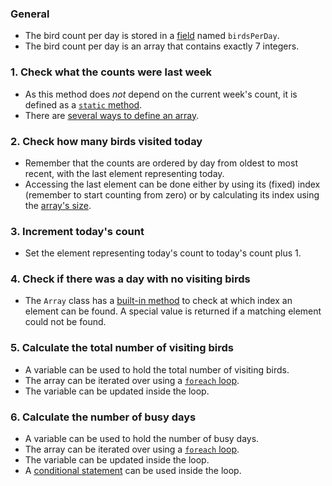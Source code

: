 ### General

- The bird count per day is stored in a [field][fields] named `birdsPerDay`.
- The bird count per day is an array that contains exactly 7 integers.

### 1. Check what the counts were last week

- As this method does _not_ depend on the current week's count, it is defined as a [`static` method][static-members].
- There are [several ways to define an array][single-dimensional-arrays].

### 2. Check how many birds visited today

- Remember that the counts are ordered by day from oldest to most recent, with the last element representing today.
- Accessing the last element can be done either by using its (fixed) index (remember to start counting from zero) or by calculating its index using the [array's size][array-length].

### 3. Increment today's count

- Set the element representing today's count to today's count plus 1.

### 4. Check if there was a day with no visiting birds

- The `Array` class has a [built-in method][array-indexof] to check at which index an element can be found. A special value is returned if a matching element could not be found.

### 5. Calculate the total number of visiting birds

- A variable can be used to hold the total number of visiting birds.
- The array can be iterated over using a [`foreach` loop][array-foreach].
- The variable can be updated inside the loop.

### 6. Calculate the number of busy days

- A variable can be used to hold the number of busy days.
- The array can be iterated over using a [`foreach` loop][array-foreach].
- The variable can be updated inside the loop.
- A [conditional statement][if-statement] can be used inside the loop.

[array-foreach]: https://docs.microsoft.com/en-us/dotnet/csharp/programming-guide/arrays/using-foreach-with-arrays
[single-dimensional-arrays]: https://docs.microsoft.com/en-us/dotnet/csharp/programming-guide/arrays/single-dimensional-arrays
[fields]: https://docs.microsoft.com/en-us/dotnet/csharp/programming-guide/classes-and-structs/fields
[static-members]: https://www.oreilly.com/library/view/programming-c/0596001177/ch04s03.html
[array-indexof]: https://docs.microsoft.com/en-us/dotnet/api/system.array.indexof?view=netcore-3.1#System_Array_IndexOf_System_Array_System_Object_
[if-statement]: https://docs.microsoft.com/en-us/dotnet/csharp/language-reference/keywords/if-else
[array-length]: https://docs.microsoft.com/en-us/dotnet/api/system.array.length?view=netcore-3.1
